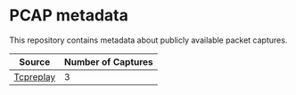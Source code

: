 # PCAP metadata
This repository contains metadata about publicly available packet captures. 

| Source | Number of Captures |
| --- | --- |
| [Tcpreplay](tcpreplay) | 3 |

